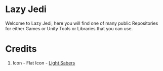 # Lazy Jedi
Welcome to Lazy Jedi, here you will find one of many public Repositories for either Games or Unity Tools or Libraries that you can use.

# Credits
1. Icon - Flat Icon - [Light Sabers](https://www.flaticon.com/free-icons/star-wars) 
